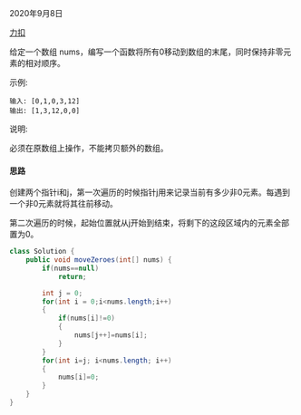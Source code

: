 2020年9月8日

[力扣](https://leetcode-cn.com/problems/move-zeroes)

给定一个数组 nums，编写一个函数将所有0移动到数组的末尾，同时保持非零元素的相对顺序。

示例:
```
输入: [0,1,0,3,12]
输出: [1,3,12,0,0]
```
说明:

必须在原数组上操作，不能拷贝额外的数组。

#### 思路

创建两个指针i和j，第一次遍历的时候指针j用来记录当前有多少非0元素。每遇到一个非0元素就将其往前移动。

第二次遍历的时候，起始位置就从j开始到结束，将剩下的这段区域内的元素全部置为0。

```java
class Solution {
    public void moveZeroes(int[] nums) {
        if(nums==null)
            return;

        int j = 0;
        for(int i = 0;i<nums.length;i++)
        {
            if(nums[i]!=0)
            {
                nums[j++]=nums[i];
            }
        }
        for(int i=j; i<nums.length; i++)
        {
            nums[i]=0;
        }
    }
}
```
